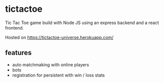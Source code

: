 # tictactoe

Tic Tac Toe game build with Node JS using an express backend and a react frontend.

Hosted on https://tictactoe-universe.herokuapp.com/

## features
+ auto matchmaking with online players
+ bots 
+ registration for persistent with win / loss stats
